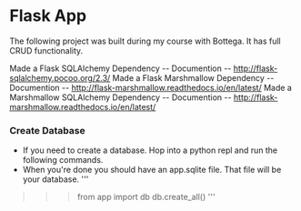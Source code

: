 # Flask App

The following project was built during my course with Bottega. It has full CRUD functionality.

Made a Flask SQLAlchemy Dependency -- Documention -- http://flask-sqlalchemy.pocoo.org/2.3/ 
Made a Flask Marshmallow Dependency -- Documention -- http://flask-marshmallow.readthedocs.io/en/latest/ 
Made a Marshmallow SQLAlchemy Dependency -- Documention -- http://flask-marshmallow.readthedocs.io/en/latest/

### Create Database
- If you need to create a database. Hop into a python repl and run the following commands.
- When you're done you should have an app.sqlite file. That file will be your database.
'''
>>> from app import db
>>> db.create_all()
'''